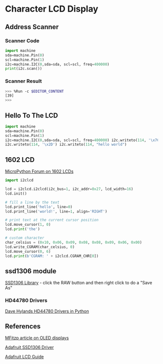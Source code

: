 # Character LCD Display

## Address Scanner

### Scanner Code
```py
import machine
sda=machine.Pin(0)
scl=machine.Pin(1)
i2c=machine.I2C(0,sda=sda, scl=scl, freq=400000)
print(i2c.scan())
```
### Scanner Result

```sh
>>> %Run -c $EDITOR_CONTENT
[39]
>>>
```

## Hello To The LCD 

```py
import machine
sda=machine.Pin(0)
scl=machine.Pin(1)
i2c=machine.I2C(0,sda=sda, scl=scl, freq=400000) i2c.writeto(114, '\x7C')
i2c.writeto(114, '\x2D') i2c.writeto(114, "hello world")
```

## 1602 LCD

[MicroPython Forum on 1602 LCDs](https://forum.micropython.org/viewtopic.php?t=2858)

```py
import i2clcd

lcd = i2clcd.i2clcd(i2c_bus=1, i2c_addr=0x27, lcd_width=16)
lcd.init()

# fill a line by the text
lcd.print_line('hello', line=0)
lcd.print_line('world!', line=1, align='RIGHT')

# print text at the current cursor position
lcd.move_cursor(1, 0)
lcd.print('the')

# custom character
char_celsius = (0x10, 0x06, 0x09, 0x08, 0x08, 0x09, 0x06, 0x00)
lcd.write_CGRAM(char_celsius, 0)
lcd.move_cursor(0, 6)
lcd.print(b'CGRAM: ' + i2clcd.CGRAM_CHR[0])
```

## ssd1306 module


[SSD1306 Library](https://github.com/micropython/micropython/blob/master/drivers/display/ssd1306.py) - click the RAW button and then right click to do a "Save As"

### HD44780 Drivers
[Dave Hylands HD44780 Drivers in Python](https://github.com/dhylands/python_lcd)

## References

[MFitzp article on OLED displays](https://www.mfitzp.com/article/oled-displays-i2c-micropython/)

[Adafruit SSD1306 Driver](https://github.com/adafruit/Adafruit_CircuitPython_SSD1306/blob/master/examples/ssd1306_stats.py)

[Adafruit LCD Guide](https://learn.adafruit.com/character-lcds)